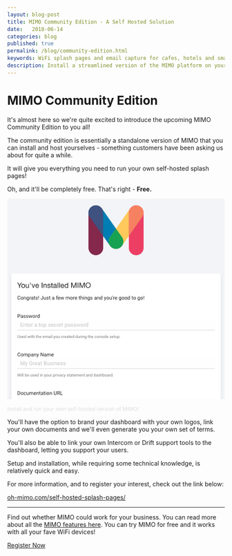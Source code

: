 ```yaml
---
layout: blog-post
title: MIMO Community Edition - A Self Hosted Solution
date:   2018-06-14
categories: blog
published: true
permalink: /blog/community-edition.html
keywords: WiFi splash pages and email capture for cafes, hotels and small businesses. Meraki splash page. Ruckus splash. UniFi splash. Ubiquiti splash. WYSIWYG. Splash design.
description: Install a streamlined version of the MIMO platform on your own servers.
---
```

# MIMO Community Edition

It's almost here so we're quite excited to introduce the upcoming MIMO Community Edition to you all!

The community edition is essentially a standalone version of MIMO that you can install and host yourselves - something customers have been asking us about for quite a while.

It will give you everything you need to run your own self-hosted splash pages!

Oh, and it'll be completely free. That's right - __Free.__

<div class="blog-image flat-card">
  <img src='/images/posts/community-edition.png'>
  <p style="color: #ddd; font-size: 12px;">Install and run your own self-hosted version of MIMO!</p>
</div>

You'll have the option to brand your dashboard with your own logos, link your own documents and we'll even generate you your own set of terms.

You'll also be able to link your own Intercom or Drift support tools to the dashboard, letting you support your users.

Setup and installation, while requiring some technical knowledge, is relatively quick and easy.

For more information, and to register your interest, check out the link below:

<a href="/self-hosted-splash-pages/">oh-mimo.com/self-hosted-splash-pages/</a>

<hr>

Find out whether MIMO could work for your business. You can read more about all the <a href="/product/">MIMO features here</a>. You can try MIMO for free and it works with all your fave WiFi devices!

<a class="button register-button" href="/join">Register Now</a>
